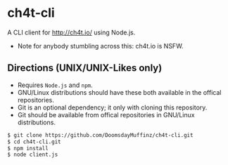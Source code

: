 # ch4t-cli
A CLI client for http://ch4t.io/ using Node.js.
 * Note for anybody stumbling across this: ch4t.io is NSFW.

## Directions (UNIX/UNIX-Likes only)
* Requires `Node.js` and `npm`. 
 * GNU/Linux distributions should have these both available in the offical repositories.
* Git is an optional dependency; it only with cloning this repository.
 * Git should be available from offical repositories in GNU/Linux distributions.

```bash
$ git clone https://github.com/DoomsdayMuffinz/ch4t-cli.git
$ cd ch4t-cli.git
$ npm install 
$ node client.js
```
